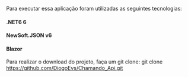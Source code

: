 Para executar essa aplicação foram utilizadas as seguintes tecnologias:

<h4><span class="badge badge-secondary">.NET6 6</span></h4>
<h4><span class="badge badge-secondary">NewSoft.JSON v6</span></h4>
<h4><span class="badge badge-secondary">Blazor</span></h4>

Para realizar o download do projeto, faça um git clone:
git clone https://github.com/DiogoEvs/Chamando_Api.git
